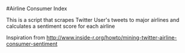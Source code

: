 #Airline Consumer Index

This is a script that scrapes Twitter User's tweets to major airlines and calculates a sentiment score for each airline

Inspiration from http://www.inside-r.org/howto/mining-twitter-airline-consumer-sentiment
